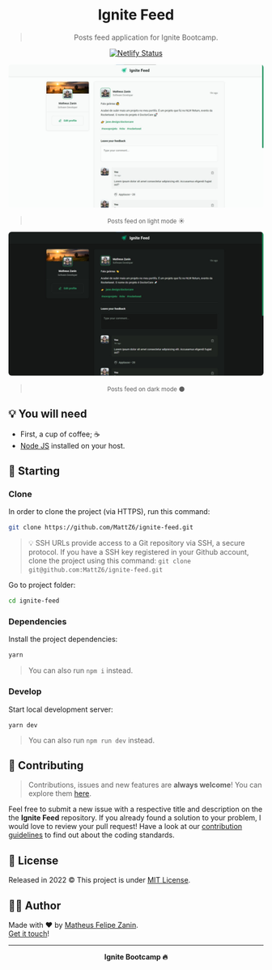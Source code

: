 <div align="center">
  <h1>
    Ignite Feed
  </h1>

  > Posts feed application for Ignite Bootcamp.

  [![Netlify Status](https://api.netlify.com/api/v1/badges/01e9e021-7272-4845-885e-e92d23d54a35/deploy-status)](https://app.netlify.com/sites/ignite-feed/deploys)
</div>

<div align="center">
  <img style="border-radius: 6px;" src=".github/imgs/light.jpg" alt="☀ Posts feed" title="☀ Posts feed" />

  > <small>Posts feed on light mode ☀</small>
</div>

<div align="center">
  <img style="border-radius: 6px;" src=".github/imgs/dark.jpg" alt="Posts feed (🌙 dark mode)" title="Posts feed (🌙 dark mode)" />

  > <small>Posts feed on dark mode 🌑</small>
</div>

## 💡 You will need

- First, a cup of coffee; ☕
- [Node JS](https://nodejs.org) installed on your host.

## 🎉 Starting

### Clone

In order to clone the project (via HTTPS), run this command:

```bash
git clone https://github.com/MattZ6/ignite-feed.git
```

> 💡 SSH URLs provide access to a Git repository via SSH, a secure protocol. If you have a SSH key registered in your Github account, clone the project using this command: `git clone git@github.com:MattZ6/ignite-feed.git`


Go to project folder:

```bash
cd ignite-feed
```

### Dependencies

Install the project dependencies:

```bash
yarn
```
> You can also run `npm i` instead.

### Develop

Start local development server:

```
yarn dev
```
> You can also run `npm run dev` instead.

## 🤝 Contributing

> Contributions, issues and new features are **always welcome**! You can explore them [here](https://github.com/MattZ6/ignite-feed/issues).

Feel free to submit a new issue with a respective title and description on the the **Ignite Feed** repository. If you already found a solution to your problem, I would love to review your pull request! Have a look at our [contribution guidelines](.github/CONTRIBUTING.md) to find out about the coding standards.


## 📜 License

Released in 2022 © This project is under [MIT License](LICENSE.md).

## 👨‍🎤 Author

Made with ❤ by [Matheus Felipe Zanin](https://github.com/MattZ6).<br/>
[Get it touch](https://www.linkedin.com/in/mattz6)!
___

<div align="center">
  <strong>Ignite Bootcamp 🔥</strong>
</div>
